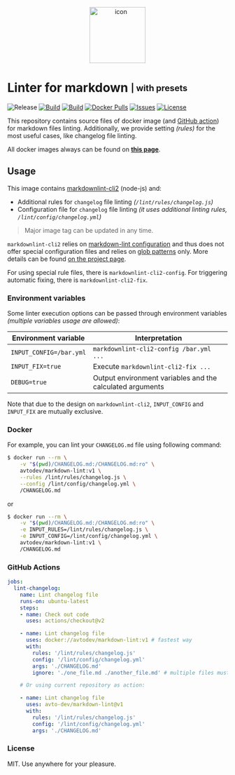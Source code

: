 <p align="center">
 <img src="https://hsto.org/webt/jj/z4/-o/jjz4-ofmx_k18yeslacjnjuzrve.png" width="128" alt="icon">
</p>

# Linter for markdown <sub><sup>| with presets</sup></sub>

![Release][badge_release]
[![Build][badge_ci]][link_actions]
[![Build][badge_build]][link_hub]
[![Docker Pulls][badge_pulls]][link_hub]
[![Issues][badge_issues]][link_issues]
[![License][badge_license]][link_license]

This repository contains source files of docker image (and [GitHub action][github_actions_doc]) for markdown files linting. Additionally, we provide setting _(rules)_ for the most useful cases, like changelog file linting.

All docker images always can be found on **[this page][link_hub_tags]**.

## Usage

This image contains [markdownlint-cli2][markdownlint-cli2] (node-js) and:

- Additional rules for `changelog` file linting _(`/lint/rules/changelog.js`)_
- Configuration file for `changelog` file linting _(it uses additional linting rules, `/lint/config/changelog.yml`)_

> Major image tag can be updated in any time.

`markdownlint-cli2` relies on [markdown-lint configuration](https://github.com/DavidAnson/markdownlint/blob/main/README.md#configuration) and thus does not offer special configuration files and relies on [glob patterns] only. More details can be found [on the project page][markdownlint-cli2].

For using special rule files, there is `markdownlint-cli2-config`.
For triggering automatic fixing, there is `markdownlint-cli2-fix`.

### Environment variables

Some linter execution options can be passed through environment variables _(multiple variables usage are allowed)_:

Environment variable    | Interpretation
----------------------- | --------------
`INPUT_CONFIG=/bar.yml` | `markdownlint-cli2-config /bar.yml ...`
`INPUT_FIX=true`        | Execute `markdownlint-cli2-fix ...`
`DEBUG=true`            | Output environment variables and the calculated arguments

Note that due to the design on `markdownlint-cli2`, `INPUT_CONFIG` and `INPUT_FIX` are mutually exclusive.

### Docker

For example, you can lint your `CHANGELOG.md` file using following command:

```bash
$ docker run --rm \
    -v "$(pwd)/CHANGELOG.md:/CHANGELOG.md:ro" \
    avtodev/markdown-lint:v1 \
    --rules /lint/rules/changelog.js \
    --config /lint/config/changelog.yml \
    /CHANGELOG.md
```

or

```bash
$ docker run --rm \
    -v "$(pwd)/CHANGELOG.md:/CHANGELOG.md:ro" \
    -e INPUT_RULES=/lint/rules/changelog.js \
    -e INPUT_CONFIG=/lint/config/changelog.yml \
    avtodev/markdown-lint:v1 \
    /CHANGELOG.md
```

### GitHub Actions

```yaml
jobs:
  lint-changelog:
    name: Lint changelog file
    runs-on: ubuntu-latest
    steps:
    - name: Check out code
      uses: actions/checkout@v2

    - name: Lint changelog file
      uses: docker://avtodev/markdown-lint:v1 # fastest way
      with:
        rules: '/lint/rules/changelog.js'
        config: '/lint/config/changelog.yml'
        args: './CHANGELOG.md'
        ignore: './one_file.md ./another_file.md' # multiple files must be separated with single space

    # Or using current repository as action:

    - name: Lint changelog file
      uses: avto-dev/markdown-lint@v1
      with:
        rules: '/lint/rules/changelog.js'
        config: '/lint/config/changelog.yml'
        args: './CHANGELOG.md'
```

### License

MIT. Use anywhere for your pleasure.

[badge_release]:https://img.shields.io/github/v/release/avto-dev/markdown-lint?include_prereleases&style=flat-square&maxAge=10
[badge_ci]:https://img.shields.io/github/workflow/status/avto-dev/markdown-lint/CI?style=flat-square&maxAge=10
[badge_pulls]:https://img.shields.io/docker/pulls/avtodev/markdown-lint.svg?style=flat-square&maxAge=30
[badge_issues]:https://img.shields.io/github/issues/avto-dev/markdown-lint.svg?style=flat-square&maxAge=30
[badge_build]:https://img.shields.io/docker/cloud/build/avtodev/markdown-lint.svg?style=flat-square&maxAge=30
[badge_license]:https://img.shields.io/github/license/avto-dev/markdown-lint.svg?style=flat-square&maxAge=30
[link_hub]:https://hub.docker.com/r/avtodev/markdown-lint/
[link_hub_tags]:https://hub.docker.com/r/avtodev/markdown-lint/tags
[link_license]:https://github.com/avto-dev/markdown-lint/blob/master/LICENSE
[link_issues]:https://github.com/avto-dev/markdown-lint/issues
[link_actions]:https://github.com/avto-dev/markdown-lint/actions
[markdownlint-cli2]:https://github.com/DavidAnson/markdownlint-cli2
[github_actions_doc]:https://help.github.com/en/actions
[glob patterns]:https://github.com/sindresorhus/globby#globbing-patterns

<!-- markdownlint-disable-file MD033 MD041 -->
